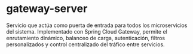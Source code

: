 # gateway-server
Servicio que actúa como puerta de entrada para todos los microservicios del sistema. Implementado con Spring Cloud Gateway, permite el enrutamiento dinámico, balanceo de carga, autenticación, filtros personalizados y control centralizado del tráfico entre servicios.
